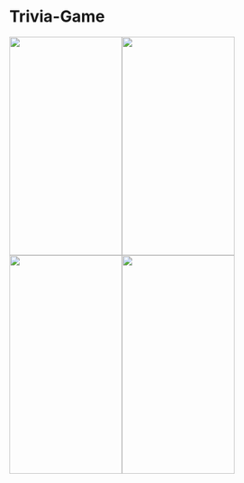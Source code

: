 # Trivia-Game

<img src="https://image.ibb.co/kWbsHU/gif_correct_answer.gif" width="200" height="388"><img src="https://image.ibb.co/fTT3rp/git_change_category.gif" width="200" height="388"><img src="https://image.ibb.co/j6ejWp/finish_category.gif" width="200" height="388"><img src="https://image.ibb.co/izGWBp/false_answer.gif" width="200" height="388">

